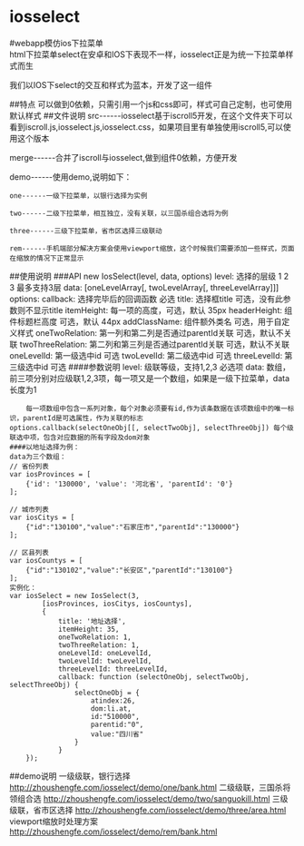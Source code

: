 # iosselect
#webapp模仿ios下拉菜单  
html下拉菜单select在安卓和IOS下表现不一样，iosselect正是为统一下拉菜单样式而生

我们以IOS下select的交互和样式为蓝本，开发了这一组件

##特点
可以做到0依赖，只需引用一个js和css即可，样式可自己定制，也可使用默认样式
##文件说明
src------iosselect基于iscroll5开发，在这个文件夹下可以看到iscroll.js,iosselect.js,iosselect.css，如果项目里有单独使用iscroll5,可以使用这个版本

merge------合并了iscroll与iosselect,做到组件0依赖，方便开发

demo------使用demo,说明如下：

    one------一级下拉菜单，以银行选择为实例
    
    two------二级下拉菜单，相互独立，没有关联，以三国杀组合选将为例
    
    three------三级下拉菜单，省市区选择三级联动
    
    rem------手机端部分解决方案会使用viewport缩放，这个时候我们需要添加一些样式，页面在缩放的情况下正常显示
##使用说明
    ###API
    new IosSelect(level, data, options)
    level: 选择的层级 1 2 3 最多支持3层
	data: [oneLevelArray[, twoLevelArray[, threeLevelArray]]]
	options:
	     callback: 选择完毕后的回调函数 必选
	     title: 选择框title  可选，没有此参数则不显示title
	     itemHeight: 每一项的高度，可选，默认 35px
	     headerHeight: 组件标题栏高度 可选，默认 44px
	     addClassName: 组件额外类名 可选，用于自定义样式
	     oneTwoRelation: 第一列和第二列是否通过parentId关联 可选，默认不关联
	     twoThreeRelation: 第二列和第三列是否通过parentId关联 可选，默认不关联
	     oneLevelId: 第一级选中id 可选
	     twoLevelId: 第二级选中id 可选
	     threeLevelId: 第三级选中id 可选
	####参数说明
	level: 级联等级，支持1,2,3 必选项
	data: 数组，前三项分别对应级联1,2,3项，每一项又是一个数组，如果是一级下拉菜单，data长度为1
	    
	    每一项数组中包含一系列对象，每个对象必须要有id,作为该条数据在该项数组中的唯一标识，parentId是可选属性，作为关联的标志
	options.callback(selectOneObj[[, selectTwoObj], selectThreeObj]) 每个级联选中项，包含对应数据的所有字段及dom对象
    ####以地址选择为例：
    data为三个数组：
    // 省份列表
    var iosProvinces = [
        {'id': '130000', 'value': '河北省', 'parentId': '0'}
    ];

    // 城市列表
    var iosCitys = [
        {"id":"130100","value":"石家庄市","parentId":"130000"}
    ];

    // 区县列表
    var iosCountys = [
        {"id":"130102","value":"长安区","parentId":"130100"}
    ];
    实例化：
    var iosSelect = new IosSelect(3, 
            [iosProvinces, iosCitys, iosCountys],
            {
                title: '地址选择',
                itemHeight: 35,
                oneTwoRelation: 1,
                twoThreeRelation: 1,
                oneLevelId: oneLevelId,
                twoLevelId: twoLevelId,
                threeLevelId: threeLevelId,
                callback: function (selectOneObj, selectTwoObj, selectThreeObj) {
                    selectOneObj = {
                        atindex:26,
                        dom:li.at,
                        id:"510000",
                        parentid:"0",
                        value:"四川省"
                    }
                }
        });
##demo说明
一级级联，银行选择
http://zhoushengfe.com/iosselect/demo/one/bank.html
二级级联，三国杀将领组合选
http://zhoushengfe.com/iosselect/demo/two/sanguokill.html
三级级联，省市区选择
http://zhoushengfe.com/iosselect/demo/three/area.html
viewport缩放时处理方案
http://zhoushengfe.com/iosselect/demo/rem/bank.html
    
    
